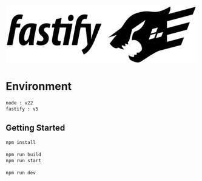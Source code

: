 <div align="center"> <a href="https://fastify.dev/">
    <img
      src="https://github.com/fastify/graphics/raw/HEAD/fastify-landscape-outlined.svg"
      width="650"
      height="auto"
    />
  </a>
</div>

# Environment
```
node : v22
fastify : v5
```

## Getting Started
```
npm install

npm run build
npm run start

npm run dev

```
